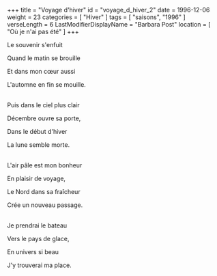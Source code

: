+++
title = "Voyage d'hiver"
id = "voyage_d_hiver_2"
date = 1996-12-06
weight = 23
categories = [ "Hiver" ]
tags = [ "saisons", "1996" ]
verseLength = 6
LastModifierDisplayName = "Barbara Post"
location = [ "Où je n'ai pas été" ]
+++

Le souvenir s'enfuit

Quand le matin se brouille

Et dans mon cœur aussi

L'automne en fin se mouille.

 \
Puis dans le ciel plus clair

Décembre ouvre sa porte,

Dans le début d'hiver

La lune semble morte.

 \
L'air pâle est mon bonheur

En plaisir de voyage,

Le Nord dans sa fraîcheur

Crée un nouveau passage.

 \
Je prendrai le bateau

Vers le pays de glace,

En univers si beau

J'y trouverai ma place.
